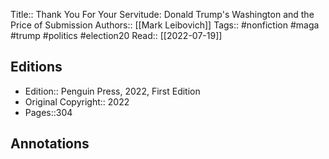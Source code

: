 Title:: Thank You For Your Servitude: Donald Trump's Washington and the Price of Submission
Authors:: [[Mark Leibovich]]
Tags:: #nonfiction #maga #trump #politics #election20 
Read:: [[2022-07-19]]

## Editions
- Edition:: Penguin Press, 2022, First Edition
- Original Copyright:: 2022
- Pages::304

## Annotations
